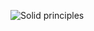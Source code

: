 ![Solid principles](https://github.com/babakoto/flutter_SOLID_principles-clean_architecture/blob/main/SOLID%20%26%20clean%20architecture.drawio(1).png)
